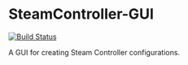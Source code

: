 SteamController-GUI
===================

[![Build Status](https://travis-ci.org/TheSeg/SteamController-GUI?branch=gh-pages)](https://travis-ci.org/TheSeg/SteamController-GUI)

A GUI for creating Steam Controller configurations.
